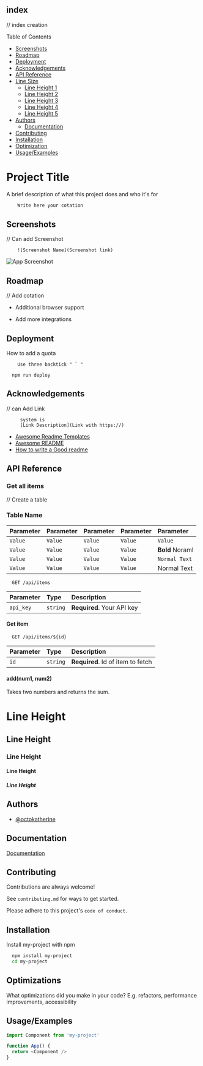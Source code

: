 
## index

// index creation

Table of Contents

* [Screenshots](#screenshots)
* [Roadmap](#roadmap)
* [Deployment](#deployment)
* [Acknowledgements](#acknowledgements)
* [API Reference](#APIReference)
* [Line Size](#lineSize)
    * [Line Height 1](#lineHeight1)
    * [Line Height 2](#lineHeight2)
    * [Line Height 3](#lineHeight3)
    * [Line Height 4](#lineHeight4)
    * [Line Height 5](#lineHeight5)
* [Authors](#authors)
    * [Documentation](#documentation)
* [Contributing](#contributing)
* [Installation](#installation)
* [Optimization](#optimization)
* [Usage/Examples](#usage/Examples)

# Project Title 




A brief description of what this project does and who it's for

```bash
    Write here your cotation

```


## Screenshots

// Can add Screenshot
```
    ![Screenshot Name](Screenshot link)
```
![App Screenshot](https://via.placeholder.com/468x300?text=App+Screenshot+Here)


## Roadmap

// Add cotation

- Additional browser support

- Add more integrations


## Deployment

How to add a quota
```
    Use three backtick " ` "
```

```
  npm run deploy
```


## Acknowledgements


// can Add Link
   ```
        system is
        [Link Description](Link with https://)
   ```
 - [Awesome Readme Templates](https://awesomeopensource.com/project/elangosundar/awesome-README-templates)
 - [Awesome README](https://github.com/matiassingers/awesome-readme)
 - [How to write a Good readme](https://bulldogjob.com/news/449-how-to-write-a-good-readme-for-your-github-project)


## API Reference

### Get all items

// Create a table
### Table Name

| Parameter | Parameter | Parameter | Parameter | Parameter          |
| :-------- | :-------- | :-------- | :-------- | :----------------- |
| `Value`   | `Value`   | `Value`   | `Value`   | `Value`            |
| `Value`   | `Value`   | `Value`   | `Value`   | **Bold** Noraml    |
| `Value`   | `Value`   | `Value`   | `Value`   | `Normal Text`      |
| `Value`   | `Value`   | `Value`   | `Value`   |  Normal Text       |


```http
  GET /api/items
```

| Parameter | Type     | Description                |
| :-------- | :------- | :------------------------- |
| `api_key` | `string` | **Required**. Your API key |

#### Get item

```http
  GET /api/items/${id}
```

| Parameter | Type     | Description                       |
| :-------- | :------- | :-------------------------------- |
| `id`      | `string` | **Required**. Id of item to fetch |

#### add(num1, num2)

Takes two numbers and returns the sum.


# Line Height
## Line Height
### Line Height
#### Line Height
##### Line Height
## Authors

- [@octokatherine](https://www.github.com/octokatherine)

## Documentation

[Documentation](https://linktodocumentation)
## Contributing

Contributions are always welcome!

See `contributing.md` for ways to get started.

Please adhere to this project's `code of conduct`.


## Installation

Install my-project with npm

```bash
  npm install my-project
  cd my-project
```
    
## Optimizations

What optimizations did you make in your code? E.g. refactors, performance improvements, accessibility


## Usage/Examples

```javascript
import Component from 'my-project'

function App() {
  return <Component />
}
```

